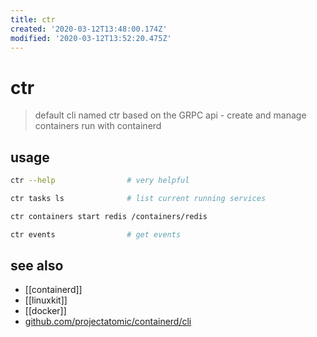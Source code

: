 ```yaml
---
title: ctr
created: '2020-03-12T13:48:00.174Z'
modified: '2020-03-12T13:52:20.475Z'
---
```


# ctr

> default cli named ctr based on the GRPC api - create and manage containers run with containerd

## usage
```sh
ctr --help                # very helpful

ctr tasks ls              # list current running services

ctr containers start redis /containers/redis

ctr events                # get events
```

## see also
- [[containerd]]
- [[linuxkit]]
- [[docker]]
- [github.com/projectatomic/containerd/cli](https://github.com/projectatomic/containerd/blob/master/docs/cli.md)
